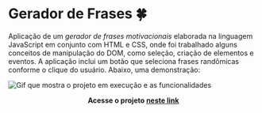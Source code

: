 # Gerador de Frases :four_leaf_clover:

Aplicação de um *gerador de frases motivacionais* elaborada na linguagem JavaScript em conjunto com HTML e CSS, onde foi trabalhado alguns conceitos de manipulação do DOM, como seleção, criação de elementos e eventos. A aplicação inclui um botão que seleciona frases randômicas conforme o clique do usuário. Abaixo, uma demonstração:

![Gif que mostra o projeto em execução e as funcionalidades](https://i.imgur.com/G4iUrHe.gif)

<p align="center">
   <strong> Acesse o projeto <a href="https://nadiaaoliverr.github.io/Gerador-de-Frases/">neste link</a> </strong>
</p>

<!-- Tem alguma sugestão de melhoria ou encontrou algum bug? Deixe sua [issue](https://github.com/NadiaaOliverr/ToDo-List/issues) 😉 -->